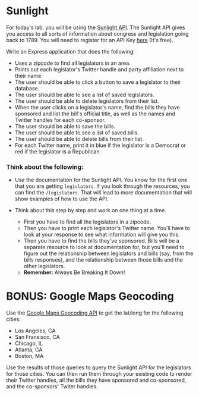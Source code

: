 # Sunlight

For today's lab, you will be using the [Sunlight API](https://sunlightlabs.github.io/congress/).  The Sunlight API gives you access to all sorts of information about congress and legislation going back to 1789.  You will need to register for an API Key [here](http://sunlightfoundation.com/api/accounts/register/) (It's free).

Write an Express application that does the following:
- Uses a zipcode to find all legislators in an area.
- Prints out each legislator's Twitter handle and party affiliation next to their name.
- The user should be able to click a button to save a legislator to their database.
- The user should be able to see a list of saved legislators.
- The user should be able to delete legislators from their list.
- When the user clicks on a legislator's name, find the bills they have sponsored and list the bill's official title, as well as the names and Twitter handles for each co-sponsor.
- The user should be able to save the bills.
- The user should be able to see a list of saved bills.
- The user should be able to delete bills from their list.
- For each Twitter name, print it in blue if the legislator is a Democrat or red if the legislator is a Republican.

### Think about the following:
- Use the documentation for the Sunlight API. You know for the first one that you are getting `legislators`.  If you look through the resources, you can find the `/legislators`.  That will lead to more documentation that will show examples of how to use the API.

- Think about this step by step and work on one thing at a time.
    - First you have to find all the legislators in a zipcode.
    - Then you have to print each legislator's Twitter name.  You'll have to look at your response to see what information will give you this.
    - Then you have to find the bills they've sponsored.  Bills will be a separate resource to look at documentation for, but you'll need to figure out the relationship between legislators and bills (say, from the bills responses), and the relationship between those bills and the other legislators.
    - **Remember:** Always Be Breaking It Down!

# BONUS: Google Maps Geocoding
Use the [Google Maps Geocoding API](https://developers.google.com/maps/documentation/geocoding/) to get the lat/long for the following cities:

- Los Angeles, CA
- San Fransisco, CA
- Chicago, IL
- Atlanta, GA
- Boston, MA

Use the results of those queries to query the Sunlight API for the legislators for those cities.  You can then run them through your existing code to render their Twitter handles, all the bills they have sponsored and co-sponsored, and the co-sponsors' Twiter handles.
